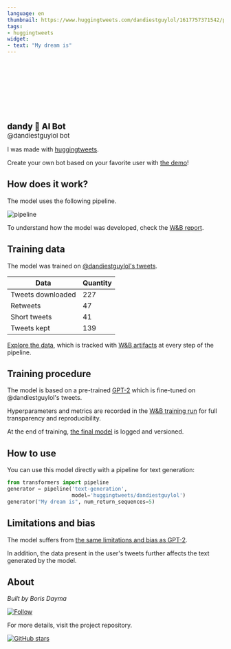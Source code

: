 ```yaml
---
language: en
thumbnail: https://www.huggingtweets.com/dandiestguylol/1617757371542/predictions.png
tags:
- huggingtweets
widget:
- text: "My dream is"
---
```


<div>
<div style="width: 132px; height:132px; border-radius: 50%; background-size: cover; background-image: url('https://pbs.twimg.com/profile_images/1321155667206557697/zRpW3ZXl_400x400.jpg')">
</div>
<div style="margin-top: 8px; font-size: 19px; font-weight: 800">dandy 🤖 AI Bot </div>
<div style="font-size: 15px">@dandiestguylol bot</div>
</div>

I was made with [huggingtweets](https://github.com/borisdayma/huggingtweets).

Create your own bot based on your favorite user with [the demo](https://colab.research.google.com/github/borisdayma/huggingtweets/blob/master/huggingtweets-demo.ipynb)!

## How does it work?

The model uses the following pipeline.

![pipeline](https://github.com/borisdayma/huggingtweets/blob/master/img/pipeline.png?raw=true)

To understand how the model was developed, check the [W&B report](https://wandb.ai/wandb/huggingtweets/reports/HuggingTweets-Train-a-Model-to-Generate-Tweets--VmlldzoxMTY5MjI).

## Training data

The model was trained on [@dandiestguylol's tweets](https://twitter.com/dandiestguylol).

| Data | Quantity |
| --- | --- |
| Tweets downloaded | 227 |
| Retweets | 47 |
| Short tweets | 41 |
| Tweets kept | 139 |

[Explore the data](https://wandb.ai/wandb/huggingtweets/runs/2hgpscsj/artifacts), which is tracked with [W&B artifacts](https://docs.wandb.com/artifacts) at every step of the pipeline.

## Training procedure

The model is based on a pre-trained [GPT-2](https://huggingface.co/gpt2) which is fine-tuned on @dandiestguylol's tweets.

Hyperparameters and metrics are recorded in the [W&B training run](https://wandb.ai/wandb/huggingtweets/runs/zoqskppv) for full transparency and reproducibility.

At the end of training, [the final model](https://wandb.ai/wandb/huggingtweets/runs/zoqskppv/artifacts) is logged and versioned.

## How to use

You can use this model directly with a pipeline for text generation:

```python
from transformers import pipeline
generator = pipeline('text-generation',
                     model='huggingtweets/dandiestguylol')
generator("My dream is", num_return_sequences=5)
```

## Limitations and bias

The model suffers from [the same limitations and bias as GPT-2](https://huggingface.co/gpt2#limitations-and-bias).

In addition, the data present in the user's tweets further affects the text generated by the model.

## About

*Built by Boris Dayma*

[![Follow](https://img.shields.io/twitter/follow/borisdayma?style=social)](https://twitter.com/intent/follow?screen_name=borisdayma)

For more details, visit the project repository.

[![GitHub stars](https://img.shields.io/github/stars/borisdayma/huggingtweets?style=social)](https://github.com/borisdayma/huggingtweets)

